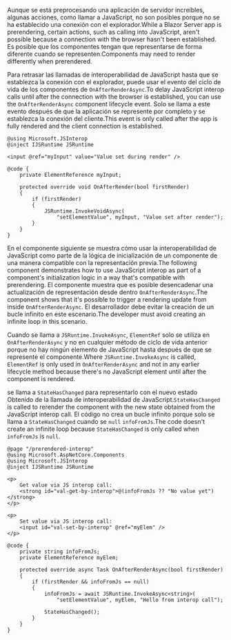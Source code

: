 <span data-ttu-id="7c4d9-101">Aunque se está preprocesando una aplicación de servidor increíbles, algunas acciones, como llamar a JavaScript, no son posibles porque no se ha establecido una conexión con el explorador.</span><span class="sxs-lookup"><span data-stu-id="7c4d9-101">While a Blazor Server app is prerendering, certain actions, such as calling into JavaScript, aren't possible because a connection with the browser hasn't been established.</span></span> <span data-ttu-id="7c4d9-102">Es posible que los componentes tengan que representarse de forma diferente cuando se representen.</span><span class="sxs-lookup"><span data-stu-id="7c4d9-102">Components may need to render differently when prerendered.</span></span>

<span data-ttu-id="7c4d9-103">Para retrasar las llamadas de interoperabilidad de JavaScript hasta que se establezca la conexión con el explorador, puede usar el evento del ciclo de vida de los componentes de `OnAfterRenderAsync`.</span><span class="sxs-lookup"><span data-stu-id="7c4d9-103">To delay JavaScript interop calls until after the connection with the browser is established, you can use the `OnAfterRenderAsync` component lifecycle event.</span></span> <span data-ttu-id="7c4d9-104">Solo se llama a este evento después de que la aplicación se represente por completo y se establezca la conexión del cliente.</span><span class="sxs-lookup"><span data-stu-id="7c4d9-104">This event is only called after the app is fully rendered and the client connection is established.</span></span>

```cshtml
@using Microsoft.JSInterop
@inject IJSRuntime JSRuntime

<input @ref="myInput" value="Value set during render" />

@code {
    private ElementReference myInput;

    protected override void OnAfterRender(bool firstRender)
    {
        if (firstRender)
        {
            JSRuntime.InvokeVoidAsync(
                "setElementValue", myInput, "Value set after render");
        }
    }
}
```

<span data-ttu-id="7c4d9-105">En el componente siguiente se muestra cómo usar la interoperabilidad de JavaScript como parte de la lógica de inicialización de un componente de una manera compatible con la representación previa.</span><span class="sxs-lookup"><span data-stu-id="7c4d9-105">The following component demonstrates how to use JavaScript interop as part of a component's initialization logic in a way that's compatible with prerendering.</span></span> <span data-ttu-id="7c4d9-106">El componente muestra que es posible desencadenar una actualización de representación desde dentro `OnAfterRenderAsync`.</span><span class="sxs-lookup"><span data-stu-id="7c4d9-106">The component shows that it's possible to trigger a rendering update from inside `OnAfterRenderAsync`.</span></span> <span data-ttu-id="7c4d9-107">El desarrollador debe evitar la creación de un bucle infinito en este escenario.</span><span class="sxs-lookup"><span data-stu-id="7c4d9-107">The developer must avoid creating an infinite loop in this scenario.</span></span>

<span data-ttu-id="7c4d9-108">Cuando se llama a `JSRuntime.InvokeAsync`, `ElementRef` solo se utiliza en `OnAfterRenderAsync` y no en cualquier método de ciclo de vida anterior porque no hay ningún elemento de JavaScript hasta después de que se represente el componente.</span><span class="sxs-lookup"><span data-stu-id="7c4d9-108">Where `JSRuntime.InvokeAsync` is called, `ElementRef` is only used in `OnAfterRenderAsync` and not in any earlier lifecycle method because there's no JavaScript element until after the component is rendered.</span></span>

<span data-ttu-id="7c4d9-109">se llama a `StateHasChanged` para representarlo con el nuevo estado Obtenido de la llamada de interoperabilidad de JavaScript.</span><span class="sxs-lookup"><span data-stu-id="7c4d9-109">`StateHasChanged` is called to rerender the component with the new state obtained from the JavaScript interop call.</span></span> <span data-ttu-id="7c4d9-110">El código no crea un bucle infinito porque solo se llama a `StateHasChanged` cuando se `null` `infoFromJs`.</span><span class="sxs-lookup"><span data-stu-id="7c4d9-110">The code doesn't create an infinite loop because `StateHasChanged` is only called when `infoFromJs` is `null`.</span></span>

```cshtml
@page "/prerendered-interop"
@using Microsoft.AspNetCore.Components
@using Microsoft.JSInterop
@inject IJSRuntime JSRuntime

<p>
    Get value via JS interop call:
    <strong id="val-get-by-interop">@(infoFromJs ?? "No value yet")</strong>
</p>

<p>
    Set value via JS interop call:
    <input id="val-set-by-interop" @ref="myElem" />
</p>

@code {
    private string infoFromJs;
    private ElementReference myElem;

    protected override async Task OnAfterRenderAsync(bool firstRender)
    {
        if (firstRender && infoFromJs == null)
        {
            infoFromJs = await JSRuntime.InvokeAsync<string>(
                "setElementValue", myElem, "Hello from interop call");

            StateHasChanged();
        }
    }
}
```
